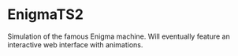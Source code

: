 # EnigmaTS2
Simulation of the famous Enigma machine.
Will eventually feature an interactive web interface with animations. 
